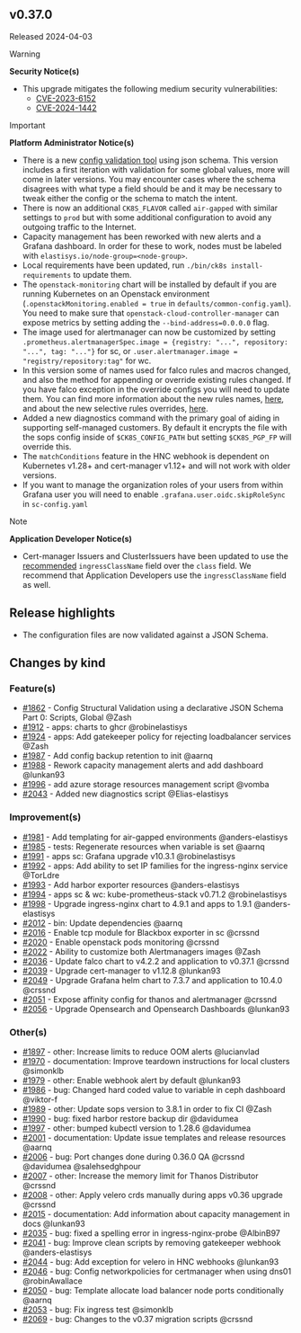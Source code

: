 
## v0.37.0

Released 2024-04-03

> [!WARNING]
> **Security Notice(s)**
>
> - This upgrade mitigates the following medium security vulnerabilities:
>   - [CVE-2023-6152](https://github.com/advisories/GHSA-3hv4-r2fm-h27f)
>   - [CVE-2024-1442](https://github.com/advisories/GHSA-5mxf-42f5-j782)
<!-- -->
> [!IMPORTANT]
> **Platform Administrator Notice(s)**
>
> - There is a new [config validation tool](https://github.com/elastisys/compliantkubernetes-apps/blob/release-0.37/config/schemas/README.md) using json schema.
    This version includes a first iteration with validation for some global values, more will come in later versions.
    You may encounter cases where the schema disagrees with what type a field should be and it may be necessary to tweak either the config or the schema to match the intent.
> - There is now an additional `CK8S_FLAVOR` called `air-gapped` with similar settings to `prod` but with some additional configuration to avoid any outgoing traffic to the Internet.
> - Capacity management has been reworked with new alerts and a Grafana dashboard. In order for these to work, nodes must be labeled with `elastisys.io/node-group=<node-group>`.
> - Local requirements have been updated, run `./bin/ck8s install-requirements` to update them.
> - The `openstack-monitoring` chart will be installed by default if you are running Kubernetes on an Openstack environment (`.openstackMonitoring.enabled = true` in `defaults/common-config.yaml`).
>   You need to make sure that `openstack-cloud-controller-manager` can expose metrics by setting adding the `--bind-address=0.0.0.0` flag.
> - The image used for alertmanager can now be customized by setting `.prometheus.alertmanagerSpec.image = {registry: "...", repository: "...", tag: "..."}` for sc, or `.user.alertmanager.image = "registry/repository:tag"` for wc.
> - In this version some of names used for falco rules and macros changed, and also the method for appending or override existing rules changed. If you have falco exception in the override configs you will need to update them.
>   You can find more information about the new rules names, [here](https://github.com/falcosecurity/rules/tree/falco-rules-3.0.1/rules), and about the new selective rules overrides, [here](https://falco.org/docs/rules/overriding/).
> - Added a new diagnostics command with the primary goal of aiding in supporting self-managed customers. By default it encrypts the file with the sops config inside of `$CK8S_CONFIG_PATH` but setting `$CK8S_PGP_FP` will override this.
> - The `matchConditions` feature in the HNC webhook is dependent on Kubernetes v1.28+ and cert-manager v1.12+ and will not work with older versions.
> - If you want to manage the organization roles of your users from within Grafana user you will need to enable `.grafana.user.oidc.skipRoleSync` in `sc-config.yaml`
<!-- -->
> [!NOTE]
> **Application Developer Notice(s)**
>
> - Cert-manager Issuers and ClusterIssuers have been updated to use the [recommended](https://cert-manager.io/docs/configuration/acme/http01/#ingressclassname) `ingressClassName` field over the `class` field. We recommend that Application Developers use the `ingressClassName` field as well.

## Release highlights

- The configuration files are now validated against a JSON Schema.

## Changes by kind

### Feature(s)

- [#1862](https://github.com/elastisys/compliantkubernetes-apps/pull/1862) - Config Structural Validation using a declarative JSON Schema Part 0: Scripts, Global @Zash
- [#1912](https://github.com/elastisys/compliantkubernetes-apps/pull/1912) - apps: charts to ghcr @robinelastisys
- [#1924](https://github.com/elastisys/compliantkubernetes-apps/pull/1924) - apps: Add gatekeeper policy for rejecting loadbalancer services @Zash
- [#1987](https://github.com/elastisys/compliantkubernetes-apps/pull/1987) - Add config backup retention to init @aarnq
- [#1988](https://github.com/elastisys/compliantkubernetes-apps/pull/1988) - Rework capacity management alerts and add dashboard @lunkan93
- [#1996](https://github.com/elastisys/compliantkubernetes-apps/pull/1996) - add azure storage resources management script @vomba
- [#2043](https://github.com/elastisys/compliantkubernetes-apps/pull/2043) - Added new diagnostics script @Elias-elastisys

### Improvement(s)

- [#1981](https://github.com/elastisys/compliantkubernetes-apps/pull/1981) - Add templating for air-gapped environments @anders-elastisys
- [#1985](https://github.com/elastisys/compliantkubernetes-apps/pull/1985) - tests: Regenerate resources when variable is set @aarnq
- [#1991](https://github.com/elastisys/compliantkubernetes-apps/pull/1991) - apps sc: Grafana upgrade v10.3.1 @robinelastisys
- [#1992](https://github.com/elastisys/compliantkubernetes-apps/pull/1992) - apps: Add ability to set IP families for the ingress-nginx service @TorLdre
- [#1993](https://github.com/elastisys/compliantkubernetes-apps/pull/1993) - Add harbor exporter resources @anders-elastisys
- [#1994](https://github.com/elastisys/compliantkubernetes-apps/pull/1994) - apps sc & wc: kube-prometheus-stack v0.71.2 @robinelastisys
- [#1998](https://github.com/elastisys/compliantkubernetes-apps/pull/1998) - Upgrade ingress-nginx chart to 4.9.1 and apps to 1.9.1 @anders-elastisys
- [#2012](https://github.com/elastisys/compliantkubernetes-apps/pull/2012) - bin: Update dependencies @aarnq
- [#2016](https://github.com/elastisys/compliantkubernetes-apps/pull/2016) - Enable tcp module for Blackbox exporter in sc @crssnd
- [#2020](https://github.com/elastisys/compliantkubernetes-apps/pull/2020) - Enable openstack pods monitoring @crssnd
- [#2022](https://github.com/elastisys/compliantkubernetes-apps/pull/2022) - Ability to customize both Alertmanagers images @Zash
- [#2036](https://github.com/elastisys/compliantkubernetes-apps/pull/2036) - Update falco chart to v4.2.2 and application to v0.37.1 @crssnd
- [#2039](https://github.com/elastisys/compliantkubernetes-apps/pull/2039) - Upgrade cert-manager to v1.12.8 @lunkan93
- [#2049](https://github.com/elastisys/compliantkubernetes-apps/pull/2049) - Upgrade Grafana helm chart to 7.3.7 and application to 10.4.0 @crssnd
- [#2051](https://github.com/elastisys/compliantkubernetes-apps/pull/2051) - Expose affinity config for thanos and alertmanager @crssnd
- [#2056](https://github.com/elastisys/compliantkubernetes-apps/pull/2056) - Upgrade Opensearch and Opensearch Dashboards @lunkan93

### Other(s)

- [#1897](https://github.com/elastisys/compliantkubernetes-apps/pull/1897) - other: Increase limits to reduce OOM alerts @lucianvlad
- [#1970](https://github.com/elastisys/compliantkubernetes-apps/pull/1970) - documentation: Improve teardown instructions for local clusters @simonklb
- [#1979](https://github.com/elastisys/compliantkubernetes-apps/pull/1979) - other: Enable webhook alert by default @lunkan93
- [#1986](https://github.com/elastisys/compliantkubernetes-apps/pull/1986) - bug: Changed hard coded value to variable in ceph dashboard @viktor-f
- [#1989](https://github.com/elastisys/compliantkubernetes-apps/pull/1989) - other: Update sops version to 3.8.1 in order to fix CI @Zash
- [#1990](https://github.com/elastisys/compliantkubernetes-apps/pull/1990) - bug: fixed harbor restore backup dir @davidumea
- [#1997](https://github.com/elastisys/compliantkubernetes-apps/pull/1997) - other: bumped kubectl version to 1.28.6 @davidumea
- [#2001](https://github.com/elastisys/compliantkubernetes-apps/pull/2001) - documentation: Update issue templates and release resources @aarnq
- [#2006](https://github.com/elastisys/compliantkubernetes-apps/pull/2006) - bug: Port changes done during 0.36.0 QA @crssnd @davidumea @salehsedghpour
- [#2007](https://github.com/elastisys/compliantkubernetes-apps/pull/2007) - other: Increase the memory limit for Thanos Distributor @crssnd
- [#2008](https://github.com/elastisys/compliantkubernetes-apps/pull/2008) - other: Apply velero crds manually during apps v0.36 upgrade @crssnd
- [#2015](https://github.com/elastisys/compliantkubernetes-apps/pull/2015) - documentation: Add information about capacity management in docs @lunkan93
- [#2035](https://github.com/elastisys/compliantkubernetes-apps/pull/2035) - bug: fixed a spelling error in ingress-nginx-probe @AlbinB97
- [#2041](https://github.com/elastisys/compliantkubernetes-apps/pull/2041) - bug: Improve clean scripts by removing gatekeeper webhook @anders-elastisys
- [#2044](https://github.com/elastisys/compliantkubernetes-apps/pull/2044) - bug: Add exception for velero in HNC webhooks @lunkan93
- [#2046](https://github.com/elastisys/compliantkubernetes-apps/pull/2046) - bug: Config networkpolicies for certmanager when using dns01 @robinAwallace
- [#2050](https://github.com/elastisys/compliantkubernetes-apps/pull/2050) - bug: Template allocate load balancer node ports conditionally @aarnq
- [#2053](https://github.com/elastisys/compliantkubernetes-apps/pull/2053) - bug: Fix ingress test @simonklb
- [#2069](https://github.com/elastisys/compliantkubernetes-apps/pull/2069) - bug: Changes to the v0.37 migration scripts @crssnd
